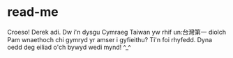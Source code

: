 # read-me
Croeso!
Derek adi.
Dw i'n dysgu Cymraeg
Taiwan yw rhif un:台灣第一
diolch
Pam wnaethoch chi gymryd yr amser i gyfieithu? Ti'n foi rhyfedd.
Dyna oedd deg eiliad o'ch bywyd wedi mynd! ^_^